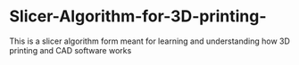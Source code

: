 # Slicer-Algorithm-for-3D-printing-
This is a slicer algorithm form meant for learning and understanding how 3D printing and CAD software works

